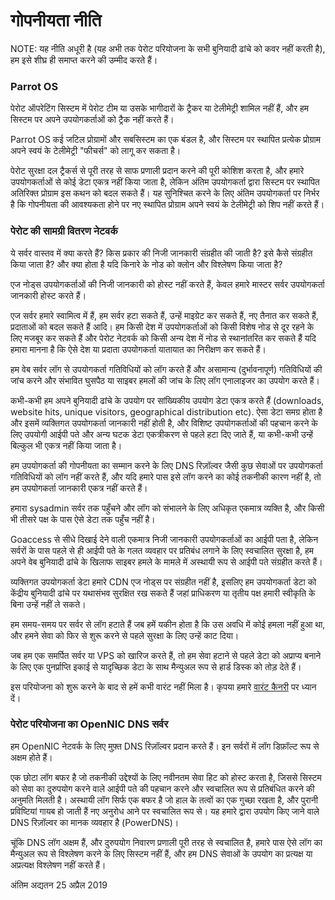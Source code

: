 # गोपनीयता नीति #

NOTE: यह नीति अधूरी है (यह अभी तक पेरोट परियोजना के सभी बुनियादी ढांचे को कवर नहीं करती है), हम इसे शीघ्र ही समाप्त करने की उम्मीद करते हैं।

### Parrot OS
पेरोट ऑपरेटिंग सिस्टम में पेरोट टीम या उसके भागीदारों के ट्रैकर या टेलीमेट्री शामिल नहीं हैं, और हम सिस्टम पर अपने उपयोगकर्ताओं को ट्रैक नहीं करते हैं।

Parrot OS कई जटिल प्रोग्रामों और सबसिस्टम का एक बंडल है, और सिस्टम पर स्थापित प्रत्येक प्रोग्राम अपने स्वयं के टेलीमेट्री "फीचर्स" को लागू कर सकता है।

पेरोट सुरक्षा दल ट्रैकर्स से पूरी तरह से साफ प्रणाली प्रदान करने की पूरी कोशिश करता है, और हमारे उपयोगकर्ताओं से कोई डेटा एकत्र नहीं किया जाता है, लेकिन अंतिम उपयोगकर्ता द्वारा सिस्टम पर स्थापित अतिरिक्त प्रोग्राम इस कथन को बदल सकते हैं। यह सुनिश्चित करने के लिए अंतिम उपयोगकर्ता पर निर्भर है कि गोपनीयता की आवश्यकता होने पर नए स्थापित प्रोग्राम अपने स्वयं के टेलीमेट्री को शिप नहीं करते हैं।

### पेरोट की सामग्री वितरण नेटवर्क

ये सर्वर वास्तव में क्या करते हैं? किस प्रकार की निजी जानकारी संग्रहीत की जाती है? इसे कैसे संग्रहीत किया जाता है? और क्या होता है यदि किनारे के नोड को क्लोन और विश्लेषण किया जाता है?

एज नोड्स उपयोगकर्ताओं की निजी जानकारी को होस्ट नहीं करते हैं, केवल हमारे मास्टर सर्वर उपयोगकर्ता जानकारी होस्ट करते हैं।

एज सर्वर हमारे स्वामित्व में हैं, हम सर्वर हटा सकते हैं, उन्हें माइग्रेट कर सकते हैं, नए तैनात कर सकते हैं, प्रदाताओं को बदल सकते हैं आदि। हम किसी देश में उपयोगकर्ताओं को किसी विशेष नोड से दूर रहने के लिए मजबूर कर सकते हैं और पेरोट नेटवर्क को किसी अन्य देश में नोड से स्थानांतरित कर सकते हैं यदि हमारा मानना ​​है कि ऐसे देश या प्रदाता उपयोगकर्ता यातायात का निरीक्षण कर सकते हैं।

हम वेब सर्वर लॉग से उपयोगकर्ता गतिविधियों को लॉग करते हैं और असामान्य (दुर्भावनापूर्ण) गतिविधियों की जांच करने और संभावित घुसपैठ या साइबर हमलों की जांच के लिए लॉग एनालाइजर का उपयोग करते हैं।

कभी-कभी हम अपने बुनियादी ढांचे के उपयोग पर सांख्यिकीय उपयोग डेटा एकत्र करते हैं (downloads, website hits, unique visitors, geographical distribution etc). ऐसा डेटा समग्र होता है और इसमें व्यक्तिगत उपयोगकर्ता जानकारी नहीं होती है, और विशिष्ट उपयोगकर्ताओं की पहचान करने के लिए उपयोगी आईपी पते और अन्य घटक डेटा एकत्रीकरण से पहले हटा दिए जाते हैं, या कभी-कभी उन्हें बिल्कुल भी एकत्र नहीं किया जाता है।

हम उपयोगकर्ता की गोपनीयता का सम्मान करने के लिए DNS रिज़ॉल्वर जैसी कुछ सेवाओं पर उपयोगकर्ता गतिविधियों को लॉग नहीं करते हैं, और यदि हमारे पास इसे लॉग करने का कोई तकनीकी कारण नहीं है, तो हम उपयोगकर्ता जानकारी एकत्र नहीं करते हैं।

हमारा sysadmin सर्वर तक पहुँचने और लॉग को संभालने के लिए अधिकृत एकमात्र व्यक्ति है, और किसी भी तीसरे पक्ष के पास ऐसे डेटा तक पहुँच नहीं है।

Goaccess से सीधे दिखाई देने वाली एकमात्र निजी जानकारी उपयोगकर्ताओं का आईपी पता है, लेकिन सर्वरों के पास पहले से ही आईपी पते के गलत व्यवहार पर प्रतिबंध लगाने के लिए स्वचालित सुरक्षा है, हम अपने वेब बुनियादी ढांचे के खिलाफ साइबर हमले के मामले में अस्थायी रूप से आईपी पते संग्रहीत करते हैं।

व्यक्तिगत उपयोगकर्ता डेटा हमारे CDN एज नोड्स पर संग्रहीत नहीं है, इसलिए हम उपयोगकर्ता डेटा को केंद्रीय बुनियादी ढांचे पर यथासंभव सुरक्षित रख सकते हैं जहां प्राधिकरण या तृतीय पक्ष हमारी स्वीकृति के बिना उन्हें नहीं ले सकते।

हम समय-समय पर सर्वर से लॉग हटाते हैं जब हमें यकीन होता है कि उस अवधि में कोई हमला नहीं हुआ था, और हमने सेवा को फिर से शुरू करने से पहले सुरक्षा के लिए उन्हें काट दिया।

जब हम एक समर्पित सर्वर या VPS को खारिज करते हैं, तो हम सेवा हटाने से पहले डेटा को अप्राप्य बनाने के लिए एक पुनर्प्राप्ति इकाई से यादृच्छिक डेटा के साथ मैन्युअल रूप से हार्ड डिस्क को तोड़ देते हैं।

इस परियोजना को शुरू करने के बाद से हमें कभी वारंट नहीं मिला है। कृपया हमारे [वारंट कैनरी](<./warrant-canary.md>) पर ध्यान दें।

### पेरोट परियोजना का OpenNIC DNS सर्वर


हम OpenNIC नेटवर्क के लिए मुफ़्त DNS रिज़ॉल्वर प्रदान करते हैं। इन सर्वरों में लॉग डिफ़ॉल्ट रूप से अक्षम होते हैं।

एक छोटा लॉग बफर है जो तकनीकी उद्देश्यों के लिए नवीनतम सेवा हिट को होस्ट करता है, जिससे सिस्टम को सेवा का दुरुपयोग करने वाले आईपी पते की पहचान करने और स्वचालित रूप से प्रतिबंधित करने की अनुमति मिलती है।
अस्थायी लॉग सिर्फ एक बफर है जो हाल के तत्वों का एक गुच्छा रखता है, और पुरानी प्रविष्टियां गायब हो जाती हैं
नए अनुरोध आने पर स्वचालित रूप से। यह हमारे द्वारा उपयोग किए जाने वाले DNS रिज़ॉल्वर का मानक व्यवहार है (PowerDNS)।

चूंकि DNS लॉग अक्षम हैं, और दुरुपयोग निवारण प्रणाली पूरी तरह से स्वचालित है, हमारे पास ऐसे लॉग का मैन्युअल रूप से विश्लेषण करने के लिए सिस्टम नहीं हैं, और हम DNS सेवाओं के उपयोग का प्रत्यक्ष या अप्रत्यक्ष विश्लेषण नहीं करते हैं।

        
अंतिम अद्यतन 25 अप्रैल 2019

